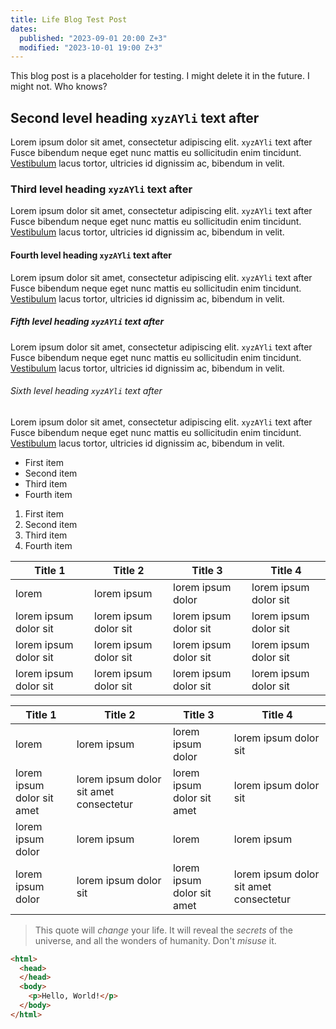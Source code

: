 ```yaml
---
title: Life Blog Test Post
dates:
  published: "2023-09-01 20:00 Z+3"
  modified: "2023-10-01 19:00 Z+3"
---
```


This blog post is a placeholder for testing. I might delete it in the future. I might not. Who knows?
<!--excerpt-->

## Second level heading `xyzAYli` text after

Lorem ipsum dolor sit amet, consectetur adipiscing elit. `xyzAYli` text after Fusce bibendum neque eget nunc mattis eu sollicitudin enim tincidunt. [Vestibulum](https://example.com) lacus tortor, ultricies id dignissim ac, bibendum in velit.

### Third level heading `xyzAYli` text after

Lorem ipsum dolor sit amet, consectetur adipiscing elit. `xyzAYli` text after Fusce bibendum neque eget nunc mattis eu sollicitudin enim tincidunt. [Vestibulum](https://example.com) lacus tortor, ultricies id dignissim ac, bibendum in velit.

#### Fourth level heading `xyzAYli` text after

Lorem ipsum dolor sit amet, consectetur adipiscing elit. `xyzAYli` text after Fusce bibendum neque eget nunc mattis eu sollicitudin enim tincidunt. [Vestibulum](https://example.com) lacus tortor, ultricies id dignissim ac, bibendum in velit.

##### Fifth level heading `xyzAYli` text after

Lorem ipsum dolor sit amet, consectetur adipiscing elit. `xyzAYli` text after Fusce bibendum neque eget nunc mattis eu sollicitudin enim tincidunt. [Vestibulum](https://example.com) lacus tortor, ultricies id dignissim ac, bibendum in velit.

###### Sixth level heading `xyzAYli` text after

Lorem ipsum dolor sit amet, consectetur adipiscing elit. `xyzAYli` text after Fusce bibendum neque eget nunc mattis eu sollicitudin enim tincidunt. [Vestibulum](https://example.com) lacus tortor, ultricies id dignissim ac, bibendum in velit.

- First item
- Second item
- Third item
- Fourth item

1. First item
2. Second item
3. Third item
4. Fourth item

Title 1               | Title 2               | Title 3               | Title 4
--------------------- | --------------------- | --------------------- | ---------------------
lorem                 | lorem ipsum           | lorem ipsum dolor     | lorem ipsum dolor sit
lorem ipsum dolor sit | lorem ipsum dolor sit | lorem ipsum dolor sit | lorem ipsum dolor sit
lorem ipsum dolor sit | lorem ipsum dolor sit | lorem ipsum dolor sit | lorem ipsum dolor sit
lorem ipsum dolor sit | lorem ipsum dolor sit | lorem ipsum dolor sit | lorem ipsum dolor sit


Title 1 | Title 2 | Title 3 | Title 4
--- | --- | --- | ---
lorem | lorem ipsum | lorem ipsum dolor | lorem ipsum dolor sit
lorem ipsum dolor sit amet | lorem ipsum dolor sit amet consectetur | lorem ipsum dolor sit amet | lorem ipsum dolor sit
lorem ipsum dolor | lorem ipsum | lorem | lorem ipsum
lorem ipsum dolor | lorem ipsum dolor sit | lorem ipsum dolor sit amet | lorem ipsum dolor sit amet consectetur

> This quote will *change* your life. It will reveal the <i>secrets</i> of the universe, and all the wonders of humanity. Don't <em>misuse</em> it.

```html
<html>
  <head>
  </head>
  <body>
    <p>Hello, World!</p>
  </body>
</html>
```